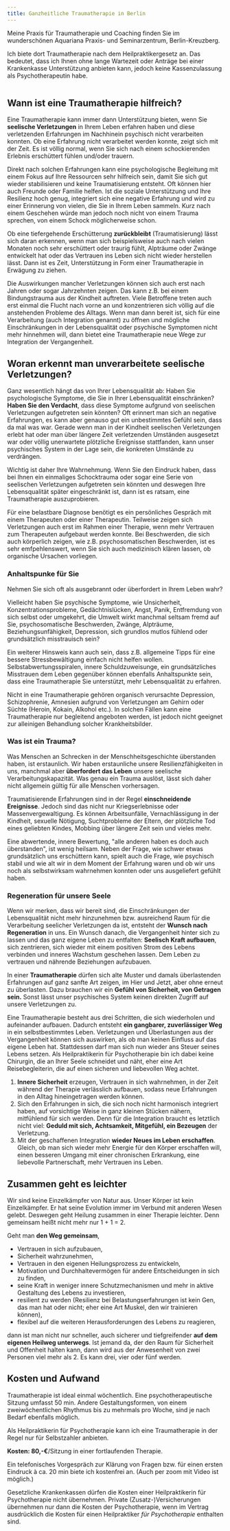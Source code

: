 ```yaml
---
title: Ganzheitliche Traumatherapie in Berlin 
---
```


Meine Praxis für Traumatherapie und Coaching finden Sie im wunderschönen Aquariana Praxis- und Seminarzentrum, Berlin-Kreuzberg. 

Ich biete dort Traumatherapie nach dem Heilpraktikergesetz an. Das bedeutet, dass ich Ihnen ohne lange Wartezeit oder Anträge bei einer Krankenkasse Unterstützung anbieten kann, jedoch keine Kassenzulassung als Psychotherapeutin habe. 

![]()


## Wann ist eine Traumatherapie hilfreich? 
Eine Traumatherapie kann immer dann Unterstützung bieten, wenn Sie **seelische Verletzungen** in Ihrem Leben erfahren haben und diese verletzenden Erfahrungen im Nachhinein psychisch nicht verarbeiten konnten. Ob eine Erfahrung nicht verarbeitet werden konnte, zeigt sich mit der Zeit. Es ist völlig normal, wenn Sie sich nach einem schockierenden Erlebnis erschüttert fühlen und/oder trauern. 

Direkt nach solchen Erfahrungen kann eine psychologische Begleitung mit einem Fokus auf Ihre Ressourcen sehr hilfreich sein, damit Sie sich gut wieder stabilisieren und keine Traumatisierung entsteht. Oft können hier auch Freunde oder Familie helfen. Ist die soziale Unterstützung und Ihre Resilienz hoch genug, integriert sich eine negative Erfahrung und wird zu einer Erinnerung von vielen, die Sie in Ihrem Leben sammeln. Kurz nach einem Geschehen würde man jedoch noch nicht von einem Trauma sprechen, von einem Schock möglicherweise schon. 

Ob eine tiefergehende Erschütterung **zurückbleibt** (Traumatisierung) lässt sich daran erkennen, wenn man sich beispielsweise auch nach vielen Monaten noch sehr erschüttert oder traurig fühlt, Alpträume oder Zwänge entwickelt hat oder das Vertrauen ins Leben sich nicht wieder herstellen lässt. Dann ist es Zeit, Unterstützung in Form einer Traumatherapie in Erwägung zu ziehen.  

Die Auswirkungen mancher Verletzungen können sich auch erst nach Jahren oder sogar Jahrzehnten zeigen. Das kann z.B. bei einem Bindungstrauma aus der Kindheit auftreten. Viele Betroffene treten auch erst einmal die Flucht nach vorne an und konzentrieren sich völlig auf die anstehenden Probleme des Alltags. Wenn man dann bereit ist, sich für eine Verarbeitung (auch Integration genannt) zu öffnen und mögliche Einschränkungen in der Lebensqualität oder psychische Symptomen nicht mehr hinnehmen will, dann bietet eine Traumatherapie neue Wege zur Integration der Vergangenheit.  

## Woran erkennt man unverarbeitete seelische Verletzungen? 
Ganz wesentlich hängt das von Ihrer Lebensqualität ab: Haben Sie psychologische Symptome, die Sie in Ihrer Lebensqualität einschränken? **Haben Sie den Verdacht**, dass diese Symptome aufgrund von seelischen Verletzungen aufgetreten sein könnten? Oft erinnert man sich an negative Erfahrungen, es kann aber genauso gut ein unbestimmtes Gefühl sein, dass da mal was war. Gerade wenn man in der Kindheit seelischen Verletzungen erlebt hat oder man über längere Zeit verletzenden Umständen ausgesetzt war oder völlig unerwartete plötzliche Ereignisse stattfanden, kann unser psychisches System in der Lage sein, die konkreten Umstände zu verdrängen.  

Wichtig ist daher Ihre Wahrnehmung. Wenn Sie den Eindruck haben, dass bei Ihnen ein einmaliges Schocktrauma oder sogar eine Serie von seelischen Verletzungen aufgetreten sein könnten und deswegen Ihre Lebensqualität später eingeschränkt ist, dann ist es ratsam, eine Traumatherapie auszuprobieren. 

Für eine belastbare Diagnose benötigt es ein persönliches Gespräch mit einem Therapeuten oder einer Therapeutin. Teilweise zeigen sich Verletzungen auch erst im Rahmen einer Therapie, wenn mehr Vertrauen zum Therapeuten aufgebaut werden konnte. Bei Beschwerden, die sich auch körperlich zeigen, wie z.B. psychosomatischen Beschwerden, ist es sehr emfpehlenswert, wenn Sie sich auch medizinisch klären lassen, ob organische Ursachen vorliegen.  


### Anhaltspunke für Sie
Nehmen Sie sich oft als ausgebrannt oder überfordert in Ihrem Leben wahr? 

Vielleicht haben Sie psychische Symptome, wie Unsicherheit, Konzentrationsprobleme, Gedächtnislücken, Angst, Panik, Entfremdung von sich selbst oder umgekehrt, die Umwelt wirkt manchmal seltsam fremd auf Sie, psychosomatische Beschwerden, Zwänge, Alpträume, Beziehungsunfähigkeit, Depression, sich grundlos mutlos fühlend oder grundsätzlich misstrauisch sein? 

Ein weiterer Hinsweis kann auch sein, dass z.B. allgemeine Tipps für eine bessere Stressbewältigung einfach nicht helfen wollen. Selbstabwertungsspiralen, innere Schuldzuweisunge, ein grundsätzliches Misstrauen dem Leben gegenüber können ebenfalls Anhaltspunkte sein, dass eine Traumatherapie Sie unterstützt, mehr Lebensqualität zu erfahren.  

Nicht in eine Traumatherapie gehören organisch verursachte Depression, Schizophrenie, Amnesien aufgrund von Verletzungen am Gehirn oder Süchte (Heroin, Kokain, Alkohol etc.). In solchen Fällen kann eine Traumatherapie nur begleitend angeboten werden, ist jedoch nicht geeignet zur alleinigen Behandlung solcher Krankheitsbilder.  

### Was ist ein Trauma?
Was Menschen an Schrecken in der Menschheitsgeschichte überstanden haben, ist erstaunlich. Wir haben erstaunliche unsere Resilienzfähigkeiten in uns, manchmal aber **überfordert das Leben** unsere seelische Verarbeitungskapazität. Was genau ein Trauma auslöst, lässt sich daher nicht allgemein gültig für alle Menschen vorhersagen. 

Traumatisierende Erfahrungen sind in der Regel **einschneidende Ereignisse**. Jedoch sind das nicht nur Kriegserlebnisse oder Massenvergewaltigung.  Es können Arbeitsunfälle, Vernachlässigung in der Kindheit, sexuelle Nötigung, Suchtprobleme der Eltern, der plötzliche Tod eines geliebten Kindes, Mobbing über längere Zeit sein und vieles mehr. 

Eine abwertende, innere Bewertung, "alle anderen haben es doch auch überstanden", ist wenig heilsam. Neben der Frage, wie schwer etwas grundsätzlich uns erschüttern kann, spielt auch die Frage, wie psychisch stabil und wie alt wir in dem Moment der Erfahrung waren und ob wir uns noch als selbstwirksam wahrnehmen konnten oder uns ausgeliefert gefühlt haben.   


### Regeneration für unsere Seele
Wenn wir merken, dass wir bereit sind, die Einschränkungen der Lebensqualität nicht mehr hinzunehmen bzw. ausreichend Raum für die Verarbeitung seelicher Verletzungen da ist, entsteht der **Wunsch nach Regeneration** in uns. Ein Wunsch danach, die Vergangenheit hinter sich zu lassen und das ganz eigene Leben zu entfalten: **Seelisch Kraft aufbauen**, sich zentrieren, sich wieder mit einem positiven Strom des Lebens verbinden und inneres Wachstum geschehen lassen. Dem Leben zu vertrauen und nährende Beziehungen aufzubauen. 

In einer **Traumatherapie** dürfen sich alte Muster und damals überlastenden Erfahrungen auf ganz sanfte Art zeigen, im Hier und Jetzt, aber ohne erneut zu überlasten. Dazu brauchen wir ein **Gefühl von Sicherheit, von Getragen sein.** Sonst lässt unser psychisches System keinen direkten Zugriff auf unsere Verletzungen zu. 

Eine Traumatherapie besteht aus drei Schritten, die sich wiederholen und aufeinander aufbauen. Dadurch entsteht **ein gangbarer, zuverlässiger Weg** in ein selbstbestimmtes Leben. Verletzungen und Überlastungen aus der Vergangenheit können sich auswirken, als ob man keinen Einfluss auf das eigene Leben hat. Stattdessen darf man sich nun wieder ans Steuer seines Lebens setzen. Als Heilpraktikerin für Psychotherapie bin ich dabei keine Chirurgin, die an Ihrer Seele schneidet und näht, eher eine Art Reisebegleiterin, die auf einen sicheren und liebevollen Weg achtet.

1. **Innere Sicherheit** erzeugen, Vertrauen in sich wahrnehmen, in der Zeit während der Therapie verlässlich aufbauen, sodass neue Erfahrungen in den Alltag hineingetragen werden können. 
2. Sich den Erfahrungen in sich, die sich noch nicht harmonisch integriert haben, auf vorsichtige Weise in ganz kleinen Stücken nähern, mitfühlend für sich werden. Denn für die Integration braucht es letztlich nicht viel: **Geduld mit sich, Achtsamkeit, Mitgefühl, ein Bezeugen** der Verletzung. 
3. Mit der geschaffenen Integration **wieder Neues im Leben erschaffen**. Gleich, ob man sich wieder mehr Energie für den Körper erschaffen will, einen besseren Umgang mit einer chronischen Erkrankung, eine liebevolle Partnerschaft, mehr Vertrauen ins Leben. 


## Zusammen geht es leichter
Wir sind keine Einzelkämpfer von Natur aus. Unser Körper ist kein Einzelkämpfer. Er hat seine Evolution immer im Verbund mit anderen Wesen gelebt. Deswegen geht Heilung zusammen in einer Therapie leichter. Denn gemeinsam heißt nicht mehr nur 1 + 1 = 2. 


Geht man **den Weg gemeinsam**,  
- Vertrauen in sich aufzubauen, 
- Sicherheit wahrzunehmen, 
- Vertrauen in den eigenen Heilungsprozess zu entwickeln, 
- Motivation und Durchhaltevermögen für andere Entscheidungen in sich zu finden, 
- seine Kraft in weniger innere Schutzmechanismen und mehr in aktive Gestaltung des Lebens zu investieren,
- resilient zu werden (Resilienz bei Belastungserfahrungen ist kein Gen, das man hat oder nicht; eher eine Art Muskel, den wir trainieren können),
- flexibel auf die weiteren Herausforderungen des Lebens zu reagieren,

dann ist man nicht nur schneller, auch sicherer und tiefgreifender **auf dem eigenen Heilweg unterwegs**. Ist jemand da, der den Raum für Sicherheit und Offenheit halten kann, dann wird aus der Anwesenheit von zwei Personen viel mehr als 2. Es kann drei, vier oder fünf werden.
 


## Kosten und Aufwand
Traumatherapie ist ideal einmal wöchentlich. Eine psychotherapeutische Sitzung umfasst 50 min. Andere Gestaltungsformen, von einem zweiwöchentlichen Rhythmus bis zu mehrmals pro Woche, sind je nach Bedarf ebenfalls möglich. 

Als Heilpraktikerin für Psychotherapie kann ich eine Traumatherapie in der Regel nur für Selbstzahler anbieten. 

**Kosten: 80,-€**/Sitzung in einer fortlaufenden Therapie. 


Ein telefonisches Vorgespräch zur Klärung von Fragen bzw. für einen ersten Eindruck à ca. 20 min biete ich kostenfrei an. (Auch per zoom mit Video ist möglich.)


Gesetzliche Krankenkassen dürfen die Kosten einer Heilpraktikerin für Psychotherapie nicht übernehmen. Private (Zusatz-)Versicherungen übernehmen nur dann die Kosten der Psychotherapie, wenn im Vertrag ausdrücklich die Kosten für einen Heilpraktiker *für Psychotherapie* enthalten sind. 
